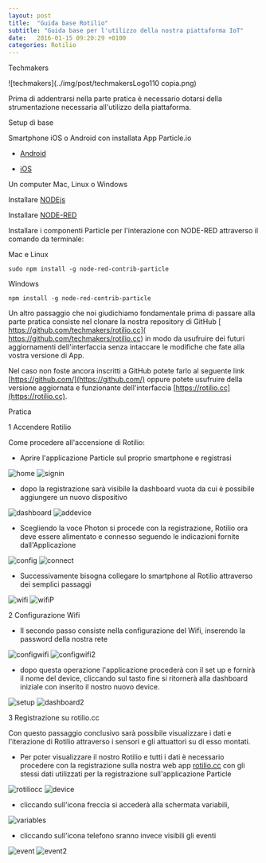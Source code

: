 ```yaml
---
layout: post
title:  "Guida base Rotilio"
subtitle: "Guida base per l'utilizzo della nostra piattaforma IoT"
date:   2016-01-15 09:20:29 +0100
categories: Rotilio
---
```

Techmakers
				
![techmakers](../img/post/techmakersLogo110 copia.png) 


Prima di addentrarsi nella parte pratica è necessario dotarsi della strumentazione necessaria all'utilizzo della piattaforma.

Setup di base

Smartphone iOS o Android con installata App Particle.io

- [Android](https://play.google.com/store/apps/details?id=io.particle.android.app)

- [iOS](https://itunes.apple.com/it/app/particle-build-photon-electron/id991459054?l=en&mt=8)

Un computer Mac, Linux o Windows

Installare [NODEjs](https://nodejs.org)

Installare [NODE-RED](http://nodered.org/)

Installare i componenti Particle per l'interazione con NODE-RED attraverso il comando da terminale:

Mac e Linux

```
sudo npm install -g node-red-contrib-particle
```
Windows

```
npm install -g node-red-contrib-particle
```
Un altro passaggio che noi giudichiamo fondamentale prima di passare alla parte pratica consiste nel clonare la nostra repository di GitHub [ https://github.com/techmakers/rotilio.cc]( https://github.com/techmakers/rotilio.cc) in modo da usufruire dei futuri aggiornamenti dell'interfaccia senza intaccare le modifiche che fate alla vostra versione di App.

Nel caso non foste ancora inscritti a GitHub potete farlo al seguente link [https://github.com/](https://github.com/) oppure potete usufruire della versione aggiornata e funzionante dell'interfaccia [https://rotilio.cc](https://rotilio.cc).

Pratica

1 Accendere Rotilio

Come procedere all'accensione di Rotilio:

- Aprire l'applicazione Particle sul proprio smartphone e registrasi

![home](../img/post/home.jpg) ![signin](../img/post/signin.jpg)

- dopo la registrazione sarà visibile la dashboard vuota da cui è possibile aggiungere un nuovo dispositivo

![dashboard](../img/post/dashboard.jpg) ![addevice](../img/post/addevice.jpg)

- Scegliendo la voce Photon si procede con la registrazione, Rotilio ora deve essere alimentato e connesso seguendo le indicazioni fornite dall'Applicazione

![config](../img/post/config.jpg) ![connect](../img/post/connect.jpg)

- Successivamente bisogna collegare lo smartphone al Rotilio attraverso dei semplici passaggi

![wifi](../img/post/wifi.jpg) ![wifiP](../img/post/wifiP.jpg)

2 Configurazione Wifi

- Il secondo passo consiste nella configurazione del Wifi, inserendo la password della nostra rete 

![configwifi](../img/post/configwifi.jpg) ![configwifi2](../img/post/configwifi2.jpg)

- dopo questa operazione l'applicazione procederà con il set up e fornirà il nome del device, cliccando sul tasto fine si ritornerà alla dashboard iniziale con inserito il nostro nuovo device.

![setup](../img/post/setup.jpg) ![dashboard2](../img/post/dashboard2.jpg)

3 Registrazione su rotilio.cc

Con questo passaggio conclusivo sarà possibile visualizzare i dati e l'iterazione di Rotilio attraverso i sensori e gli attuattori su di esso montati.

- Per poter visualizzare il nostro Rotilio e tutti i dati è necessario procedere con la registrazione sulla nostra web app [rotilio.cc](http://rotilio.cc) con gli stessi dati utilizzati per la registrazione sull'applicazione Particle

![rotiliocc](../img/post/rotiliocc.jpg) ![device](../img/post/device.jpg)

- cliccando sull'icona freccia si accederà alla schermata variabili, 

![variables](../img/post/variables.jpg)

- cliccando sull'icona telefono sranno invece visibili gli eventi

![event](../img/post/event.jpg) ![event2](../img/post/event2.jpg)


